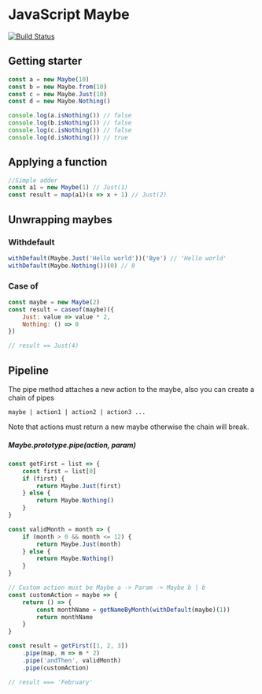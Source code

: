 # JavaScript Maybe
[![Build Status](https://travis-ci.org/nidstang/maybe.svg?branch=master)](https://travis-ci.org/nidstang/maybe)
## Getting starter
```javascript
const a = new Maybe(10)
const b = new Maybe.from(10)
const c = new Maybe.Just(10)
const d = new Maybe.Nothing()

console.log(a.isNothing()) // false
console.log(b.isNothing()) // false
console.log(c.isNothing()) // false
console.log(d.isNothing()) // true
```

## Applying a function
```javascript
//Simple adder
const a1 = new Maybe(1) // Just(1)
const result = map(a1)(x => x + 1) // Just(2)
```

## Unwrapping maybes
### Withdefault
```javascript
withDefault(Maybe.Just('Hello world'))('Bye') // 'Hello world'
withDefault(Maybe.Nothing())(0) // 0
```

### Case of
```javascript
const maybe = new Maybe(2)
const result = caseof(maybe)({
    Just: value => value * 2,
    Nothing: () => 0
})

// result == Just(4)
```

## Pipeline
The pipe method attaches a new action to the maybe, also you can create a chain of pipes 

```
maybe | action1 | action2 | action3 ...
```

Note that actions must return a new maybe otherwise the chain will break.

##### Maybe.prototype.pipe(action, param)
```javascript
const getFirst = list => {
    const first = list[0]
    if (first) {
        return Maybe.Just(first)
    } else {
        return Maybe.Nothing()
    }
}

const validMonth = month => {
    if (month > 0 && month <= 12) {
        return Maybe.Just(month)
    } else {
        return Maybe.Nothing()
    }
}

// Custom action must be Maybe a -> Param -> Maybe b | b 
const customAction = maybe => {
    return () => {
        const monthName = getNameByMonth(withDefault(maybe)(1))
        return monthName
    }
}

const result = getFirst([1, 2, 3])
    .pipe(map, m => m * 2)
    .pipe('andThen', validMonth)
    .pipe(customAction)

// result === 'February'
```
